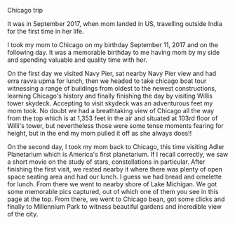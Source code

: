 Chicago trip
<!--more-->
It was in September 2017, when mom landed in US, travelling outside India for the first time in her life.

I took my mom to Chicago on my birthday September 11, 2017 and on the following day. It was a memorable birthday to me having mom by my side and spending valuable and quality time with her.

On the first day we visited Navy Pier, sat nearby Navy Pier view and had erra ravva upma for lunch, then we headed to take chicago boat tour witnessing a range of buildings from oldest to the newest constructions,
learning Chicago's history and finally finishing the day by visiting Willis tower skydeck. Accepting to visit skydeck was an adventurous feet my mom took. No doubt we had a breathtaking view of Chicago all the way from the top which is at 1,353 feet in the air
and situated at 103rd floor of Willi's tower, but nevertheless those were some tense moments fearing for height, but in the end my mom pulled it off as she always does!!

On the second day, I took my mom back to Chicago, this time visiting Adler Planetarium which is America's first planetarium. If I recall correctly, we saw a short movie on the study of stars, constellations in particular.
After finishing the first visit, we rested nearby it where there was plenty of open space seating area and had our lunch. I guess we had bread and omelette for lunch. From there we went to nearby shore of 
Lake Michigan. We got some memorable pics captured, out of which one of them you see in this page at the top. From there, we went to Chicago bean, got some clicks and finally to Millennium Park
to witness beautiful gardens and incredible view of the city.